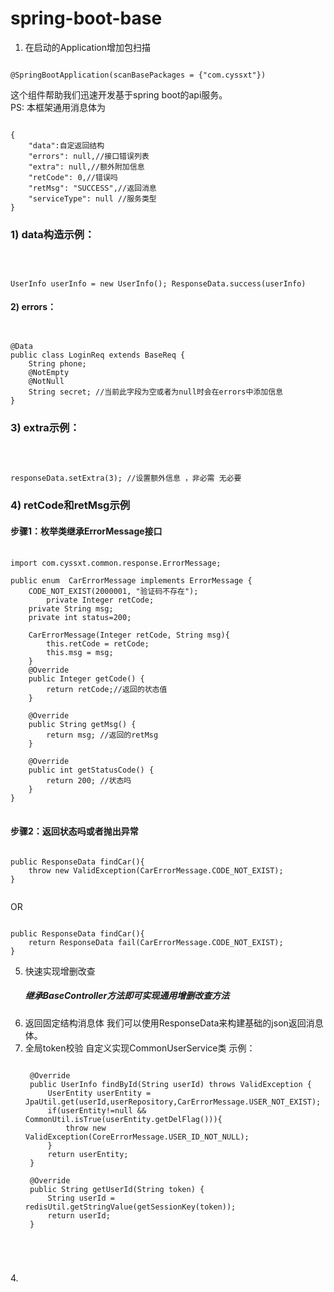 # spring-boot-base
1. 在启动的Application增加包扫描
<pre><code>
@SpringBootApplication(scanBasePackages = {"com.cyssxt"})
</code></pre>
这个组件帮助我们迅速开发基于spring boot的api服务。
<font face="#ff0000">  
    PS: 本框架通用消息体为
</font>
<pre><code>
{
    "data":自定返回结构
    "errors": null,//接口错误列表
    "extra": null,//额外附加信息
    "retCode": 0,//错误吗
    "retMsg": "SUCCESS",//返回消息
    "serviceType": null //服务类型
}
</code></pre>
###  1) data构造示例：<pre><code>
UserInfo userInfo = new UserInfo();
ResponseData.success(userInfo)
</code></pre>

####  2) errors：<pre>
<code>
@Data
public class LoginReq extends BaseReq {
    String phone;
    @NotEmpty
    @NotNull
    String secret; //当前此字段为空或者为null时会在errors中添加信息
}
</code>
</pre>

### 3) extra示例：<pre><code>
 responseData.setExtra(3); //设置额外信息 ，非必需 无必要
</code></pre>

###  4) retCode和retMsg示例
#### 步骤1：枚举类继承ErrorMessage接口
 <pre>
 <code>
import com.cyssxt.common.response.ErrorMessage;

public enum  CarErrorMessage implements ErrorMessage {
    CODE_NOT_EXIST(2000001, "验证码不存在");
        private Integer retCode;
    private String msg;
    private int status=200;

    CarErrorMessage(Integer retCode, String msg){
        this.retCode = retCode;
        this.msg = msg;
    }
    @Override
    public Integer getCode() {
        return retCode;//返回的状态值
    }

    @Override
    public String getMsg() {
        return msg; //返回的retMsg
    }

    @Override
    public int getStatusCode() {
        return 200; //状态吗
    }
}
</code>
</pre>
#### 步骤2：返回状态吗或者抛出异常
<pre><code>
public ResponseData findCar(){
    throw new ValidException(CarErrorMessage.CODE_NOT_EXIST);
}

</code></pre>
OR
<pre><code>
public ResponseData findCar(){
    return ResponseData fail(CarErrorMessage.CODE_NOT_EXIST);
}
</code></pre>
5. 快速实现增删改查
   ##### 继承BaseController方法即可实现通用增删改查方法
6. 返回固定结构消息体
    我们可以使用ResponseData来构建基础的json返回消息体。
7. 全局token校验
    自定义实现CommonUserService类
    示例：
    <pre><code>
    @Override
    public UserInfo findById(String userId) throws ValidException {
        UserEntity userEntity = JpaUtil.get(userId,userRepository,CarErrorMessage.USER_NOT_EXIST);
        if(userEntity!=null && CommonUtil.isTrue(userEntity.getDelFlag())){
            throw new ValidException(CoreErrorMessage.USER_ID_NOT_NULL);
        }
        return userEntity;
    }

    @Override
    public String getUserId(String token) {
        String userId = redisUtil.getStringValue(getSessionKey(token));
        return userId;
    }
</code></pre>
4. 
